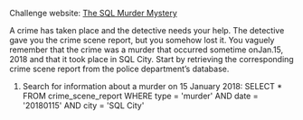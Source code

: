 Challenge website: [The SQL Murder Mystery](https://mystery.knightlab.com/)

A crime has taken place and the detective needs your help. The detective gave you the crime scene report, but you somehow lost it. You vaguely remember that the crime was a ​murder​ that occurred sometime on ​Jan.15, 2018​ and that it took place in ​SQL City​. Start by retrieving the corresponding crime scene report from the police department’s database.
1. Search for information about a murder on 15 January 2018:
   SELECT *
FROM crime_scene_report
WHERE type = 'murder' AND date = '20180115' AND city = 'SQL City'
